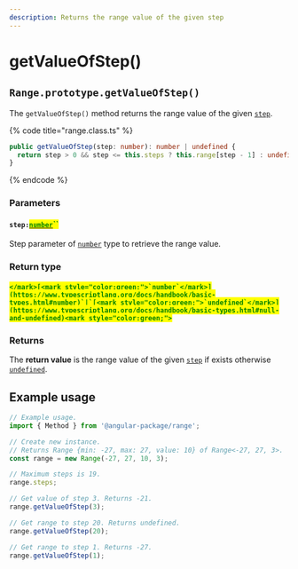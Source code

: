```yaml
---
description: Returns the range value of the given step
---
```


# getValueOfStep()

## `Range.prototype.getValueOfStep()`

The `getValueOfStep()` method returns the range value of the given [`step`](getvalueofstep.md#step-number).

{% code title="range.class.ts" %}
```typescript
public getValueOfStep(step: number): number | undefined {
  return step > 0 && step <= this.steps ? this.range[step - 1] : undefined;
}
```
{% endcode %}

### Parameters

#### `step:`[<mark style="color:green;">`number`</mark>](https://www.typescriptlang.org/docs/handbook/basic-types.html#number)<mark style="color:green;">``</mark>

Step parameter of [`number`](https://developer.mozilla.org/en-US/docs/Web/JavaScript/Reference/Global\_Objects/Number) type to retrieve the range value.

### Return type

#### <mark style="color:green;">``</mark>[<mark style="color:green;">`number`</mark>](https://www.typescriptlang.org/docs/handbook/basic-types.html#number)`|`[<mark style="color:green;">`undefined`</mark>](https://www.typescriptlang.org/docs/handbook/basic-types.html#null-and-undefined)<mark style="color:green;">``</mark>

### Returns

The **return value** is the range value of the given [`step`](getvalueofstep.md#step-number) if exists otherwise [`undefined`](https://developer.mozilla.org/en-US/docs/Web/JavaScript/Reference/Global\_Objects/undefined).

## Example usage

```typescript
// Example usage.
import { Method } from '@angular-package/range';

// Create new instance.
// Returns Range {min: -27, max: 27, value: 10} of Range<-27, 27, 3>.
const range = new Range(-27, 27, 10, 3);

// Maximum steps is 19.
range.steps;

// Get value of step 3. Returns -21.
range.getValueOfStep(3);

// Get range to step 20. Returns undefined.
range.getValueOfStep(20);

// Get range to step 1. Returns -27.
range.getValueOfStep(1);
```

